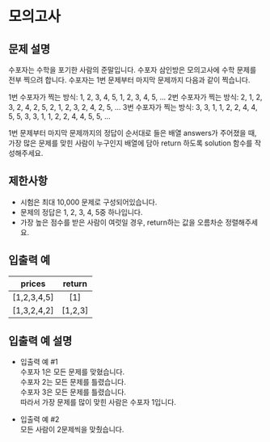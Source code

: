 # 모의고사

## 문제 설명

수포자는 수학을 포기한 사람의 준말입니다. 수포자 삼인방은 모의고사에 수학 문제를 전부 찍으려 합니다. 수포자는 1번 문제부터 마지막 문제까지 다음과 같이 찍습니다.

1번 수포자가 찍는 방식: 1, 2, 3, 4, 5, 1, 2, 3, 4, 5, ...
2번 수포자가 찍는 방식: 2, 1, 2, 3, 2, 4, 2, 5, 2, 1, 2, 3, 2, 4, 2, 5, ...
3번 수포자가 찍는 방식: 3, 3, 1, 1, 2, 2, 4, 4, 5, 5, 3, 3, 1, 1, 2, 2, 4, 4, 5, 5, ...

1번 문제부터 마지막 문제까지의 정답이 순서대로 들은 배열 answers가 주어졌을 때, 가장 많은 문제를 맞힌 사람이 누구인지 배열에 담아 return 하도록 solution 함수를 작성해주세요.

## 제한사항

- 시험은 최대 10,000 문제로 구성되어있습니다.
- 문제의 정답은 1, 2, 3, 4, 5중 하나입니다.
- 가장 높은 점수를 받은 사람이 여럿일 경우, return하는 값을 오름차순 정렬해주세요.

## 입출력 예

|     prices      |     return      |
| :-------------: | :-------------: |
| [1,2,3,4,5] | [1] |
| [1,3,2,4,2] | [1,2,3] |

## 입출력 예 설명

- 입출력 예 #1  
    수포자 1은 모든 문제를 맞혔습니다.  
    수포자 2는 모든 문제를 틀렸습니다.  
    수포자 3은 모든 문제를 틀렸습니다.  
    따라서 가장 문제를 많이 맞힌 사람은 수포자 1입니다.  

- 입출력 예 #2  
    모든 사람이 2문제씩을 맞췄습니다.
